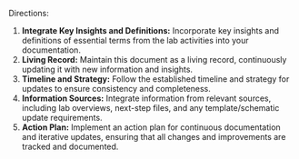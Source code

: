 Directions:

1.  **Integrate Key Insights and Definitions:** Incorporate key insights and definitions of essential terms from the lab activities into your documentation.
2.  **Living Record:** Maintain this document as a living record, continuously updating it with new information and insights.
3.  **Timeline and Strategy:** Follow the established timeline and strategy for updates to ensure consistency and completeness.
4.  **Information Sources:** Integrate information from relevant sources, including lab overviews, next-step files, and any template/schematic update requirements.
5.  **Action Plan:** Implement an action plan for continuous documentation and iterative updates, ensuring that all changes and improvements are tracked and documented.
